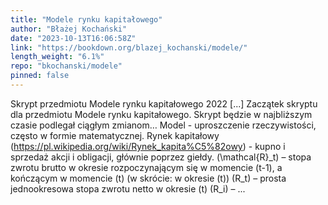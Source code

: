 ```yaml
---
title: "Modele rynku kapitałowego"
author: "Błażej Kochański"
date: "2023-10-13T16:06:58Z"
link: "https://bookdown.org/blazej_kochanski/modele/"
length_weight: "6.1%"
repo: "bkochanski/modele"
pinned: false
---
```


Skrypt przedmiotu Modele rynku kapitałowego 2022 [...] Zaczątek skryptu dla przedmiotu Modele rynku kapitałowego. Skrypt będzie w najbliższym czasie podlegał ciągłym zmianom… Model - uproszczenie rzeczywistości, często w formie matematycznej. Rynek kapitałowy (https://pl.wikipedia.org/wiki/Rynek_kapita%C5%82owy) - kupno i sprzedaż akcji i obligacji, głównie poprzez giełdy. \(\mathcal{R}_t\) – stopa zwrotu brutto w okresie rozpoczynającym się w momencie \(t-1\), a kończącym w momencie \(t\) (w skrócie: w okresie \(t\)) \(R_t\) – prosta jednookresowa stopa zwrotu netto w okresie \(t\) \(R_i\) –  ...
